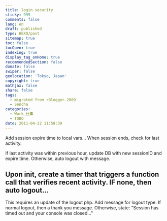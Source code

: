 ```yaml
---
title: login security
sticky: 999
comments: false
lang: en
draft: published
type: HEXO/post
sitemap: true
toc: false
tocOpen: true
indexing: true
display_tag_onHome: true
recommendedSection: false
donate: false
swiper: false
geolocation: 'Tokyo, Japan'
copyright: true
mathjax: false
share: false
tags:
  - migrated from rBlogger.2009
  - Sencha
categories:
  - Work_仕事
  - TODO
date: 2011-04-22 11:58:39
---
```


 Add session expire time to local vars... When session ends, check for last activity. 

 If last activity was within previous hour, update DB with new sessionID and expire time. Otherwise, auto logout with message.

 Upon init, create a timer that triggers a function call that verifies recent activity. IF none, then auto logout...
---

 This requires an update of the logout php. Add message for logout type.
 If normal logout, then a thank you message.
 Otherwise, state: "Session has timed out and your console was closed..."